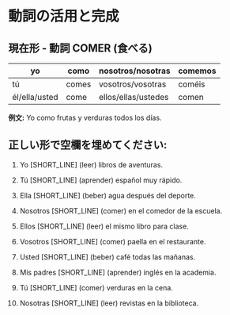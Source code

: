 # 動詞の活用と完成

## 現在形 - 動詞 COMER (食べる)

| yo            | como  | nosotros/nosotras   | comemos |
| ------------- | ----- | ------------------- | ------- |
| tú            | comes | vosotros/vosotras   | coméis  |
| él/ella/usted | come  | ellos/ellas/ustedes | comen   |

**例文:** Yo como frutas y verduras todos los días.

## 正しい形で空欄を埋めてください:

1. Yo [SHORT_LINE] (leer) libros de aventuras.

2. Tú [SHORT_LINE] (aprender) español muy rápido.

3. Ella [SHORT_LINE] (beber) agua después del deporte.

4. Nosotros [SHORT_LINE] (comer) en el comedor de la escuela.

5. Ellos [SHORT_LINE] (leer) el mismo libro para clase.

6. Vosotros [SHORT_LINE] (comer) paella en el restaurante.

7. Usted [SHORT_LINE] (beber) café todas las mañanas.

8. Mis padres [SHORT_LINE] (aprender) inglés en la academia.

9. Tú [SHORT_LINE] (comer) verduras en la cena.

10. Nosotras [SHORT_LINE] (leer) revistas en la biblioteca.